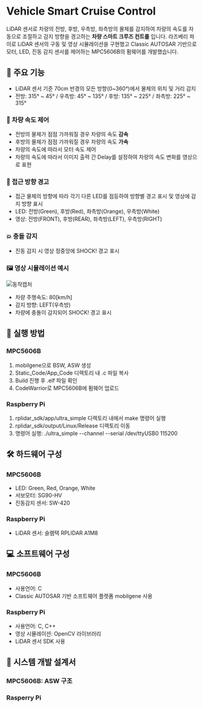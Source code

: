 # Vehicle Smart Cruise Control
LiDAR 센서로 차량의 전방, 후방, 우측방, 좌측방의 물체를 감지하여 차량의 속도를 자동으로 조절하고 감지 방향을 경고하는 **차량 스마트 크루즈 컨트롤** 입니다.
라즈베리 파이로 LiDAR 센서의 구동 및 영상 시뮬레이션을 구현했고 Classic AUTOSAR 기반으로 모터, LED, 진동 감지 센서를 제어하는 MPC5606B의 펌웨어를 개발했습니다.

## 📌 주요 기능
- LiDAR 센서 기준 70cm 반경의 모든 방향(0~360°)에서 물체의 위치 및 거리 감지
- 전방: 315° ~ 45° / 우측방: 45° ~ 135° / 후방: 135° ~ 225° / 좌측방: 225° ~ 315°

### 🚗 차량 속도 제어
- 전방의 물체가 점점 가까워질 경우 차량의 속도 **감속**
- 후방의 물체가 점점 가까워질 경우 차량의 속도 **가속**
- 차량의 속도에 따라서 모터 속도 제어
- 차량의 속도에 따라서 이미지 출력 간 Delay를 설정하여 차량의 속도 변화를 영상으로 표현

### 🚨 접근 방향 경고
- 접근 물체의 방향에 따라 각기 다른 LED를 점등하여 방향별 경고 표시 및 영상에 감지 방향 표시
- LED: 전방(Green), 후방(Red), 좌측방(Orange), 우측방(White)
- 영상: 전방(FRONT), 후방(REAR), 좌측방(LEFT), 우측방(RIGHT)

### 💥 충돌 감지
- 진동 감지 시 영상 정중앙에 SHOCK! 경고 표시

### 🖼️ 영상 시뮬레이션 예시
![동작캡처](https://github.com/user-attachments/assets/cbc22867-030c-4afa-9643-d53ba5e41c45)

- 차량 주행속도: 80[km/h]
- 감지 방향: LEFT(우측방)
- 차량에 충돌이 감지되어 SHOCK! 경고 표시

## 🚀 실행 방법

### MPC5606B
1. mobilgene으로 BSW, ASW 생성
2. Static_Code/App_Code 디렉토리 내 .c 파일 복사
3. Build 진행 후 .elf 파일 확인
4. CodeWarrior로 MPC5606B에 펌웨어 업로드

### Raspberry Pi
1. rplidar_sdk/app/ultra_simple 디렉토리 내에서 make 명령어 실행
2. rplidar_sdk/output/Linux/Release 디렉토리 이동
3. 명령어 실행: ./ultra_simple --channel --serial /dev/ttyUSB0 115200

## 🛠 하드웨어 구성

### MPC5606B
- LED: Green, Red, Orange, White
- 서보모터: SG90-HV
- 진동감지 센서: SW-420

### Raspberry Pi
- LiDAR 센서: 슬램텍 RPLIDAR A1M8

## 💻 소프트웨어 구성

### MPC5606B
- 사용언어: C
- Classic AUTOSAR 기반 소프트웨어 플랫폼 mobilgene 사용

### Raspberry Pi
- 사용언어: C, C++
- 영상 시뮬레이션: OpenCV 라이브러리
- LiDAR 센서 SDK 사용

## 📝 시스템 개발 설계서


### MPC5606B: ASW 구조


### Rasperry Pi


